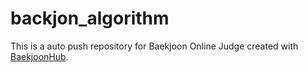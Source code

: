 # backjon_algorithm
This is a auto push repository for Baekjoon Online Judge created with [BaekjoonHub](https://github.com/BaekjoonHub/BaekjoonHub).

